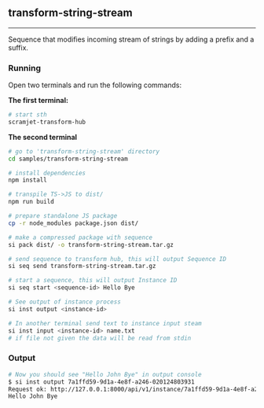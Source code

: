 ## transform-string-stream 
----
Sequence that modifies incoming stream of strings by adding a prefix and a suffix.

### Running
Open two terminals and run the following commands:

**The first terminal:**
```bash
# start sth
scramjet-transform-hub
```

**The second terminal**
```bash
# go to 'transform-string-stream' directory
cd samples/transform-string-stream

# install dependencies
npm install 

# transpile TS->JS to dist/
npm run build 

# prepare standalone JS package
cp -r node_modules package.json dist/

# make a compressed package with sequence
si pack dist/ -o transform-string-stream.tar.gz

# send sequence to transform hub, this will output Sequence ID
si seq send transform-string-stream.tar.gz

# start a sequence, this will output Instance ID
si seq start <sequence-id> Hello Bye

# See output of instance process
si inst output <instance-id>

# In another terminal send text to instance input steam
si inst input <instance-id> name.txt
# if file not given the data will be read from stdin
```
<!-- TODO Delete when the issue is solved
Issue created for reading data from stdin https://github.com/scramjetorg/transform-hub/issues/165 
-->

### Output

```bash
# Now you should see "Hello John Bye" in output console
$ si inst output 7a1ffd59-9d1a-4e8f-a246-020124803931
Request ok: http://127.0.0.1:8000/api/v1/instance/7a1ffd59-9d1a-4e8f-a246-020124803931/output status: 200 OK
Hello John Bye
```